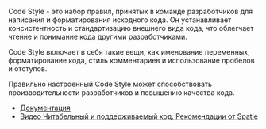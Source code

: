 Code Style - это набор правил, принятых в команде разработчиков для написания и форматирования исходного кода. 
Он устанавливает консистентность и стандартизацию внешнего вида кода, 
что облегчает чтение и понимание кода другими разработчиками. 

Code Style включает в себя такие вещи, как именование переменных, форматирование кода, 
стиль комментариев и использование пробелов и отступов.

Правильно настроенный Code Style может способствовать производительности разработчиков и повышению качества кода.

[//]: # "materials"

- [Документация](https://spatie.be/guidelines)
- [Видео Читабельный и поддерживаемый код. Рекомендации от Spatie](https://youtu.be/uKHj03nJr78)

[//]: # "/materials"
